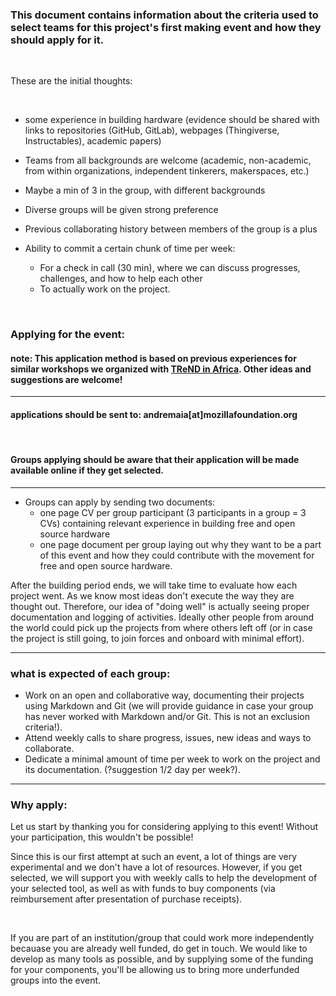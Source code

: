 ### This document contains information about the criteria used to select teams for this project's first making event and how they should apply for it.

<br>

These are the initial thoughts:

<br>

- some experience in building hardware (evidence should be shared with links to repositories (GitHub, GitLab), webpages (Thingiverse, Instructables), academic papers)
- Teams from all backgrounds are welcome (academic, non-academic, from within organizations, independent tinkerers, makerspaces, etc.)
- Maybe a min of 3 in the group, with different backgrounds
- Diverse groups will be given strong preference
- Previous collaborating history between members of the group is a plus

- Ability to commit a certain chunk of time per week:
  - For a check in call (30 min), where we can discuss progresses, challenges, and how to help each other
  - To actually work on the project.
 
 <br>


### Applying for the event:
#### note: This application method is based on previous experiences for similar workshops we organized with [TReND in Africa](trendinafrica.org). Other ideas and suggestions are welcome!

---

#### applications should be sent to: andremaia[at]mozillafoundation.org

<br>

#### Groups applying should be aware that their application will be made available online if they get selected.

---

- Groups can apply by sending two documents:
  - one page CV per group participant (3 participants in a group = 3 CVs) containing relevant experience in building free and open source hardware
  - one page document per group laying out why they want to be a part of this event and how they could contribute with the movement for free and open source hardware.

After the building period ends, we will take time to evaluate how each project went. As we know most ideas don't execute the way they are thought out. Therefore, our idea of "doing well" is actually seeing proper documentation and logging of activities. Ideally other people from around the world could pick up the projects from where others left off (or in case the project is still going, to join forces and onboard with minimal effort).

---

### what is expected of each group:
- Work on an open and collaborative way, documenting their projects using Markdown and Git (we will provide guidance in case your group has never worked with Markdown and/or Git. This is not an exclusion criteria!).
- Attend weekly calls to share progress, issues, new ideas and ways to collaborate.
- Dedicate a minimal amount of time per week to work on the project and its documentation. (?suggestion 1/2 day per week?).

---

### Why apply:
Let us start by thanking you for considering applying to this event! Without your participation, this wouldn't be possible!

Since this is our first attempt at such an event, a lot of things are very experimental and we don't have a lot of resources. However, if you get selected, we will support you with weekly calls to help the development of your selected tool, as well as with funds to buy components (via reimbursement after presentation of purchase receipts).

<br>

If you are part of an institution/group that could work more independently becauase you are already well funded, do get in touch. We would like to develop as many tools as possible, and by supplying some of the funding for your components, you'll be allowing us to bring more underfunded groups into the event.


